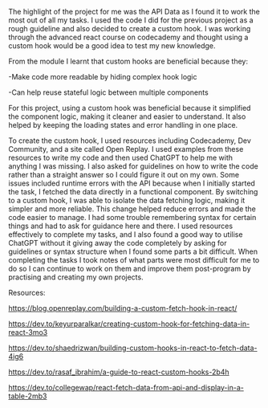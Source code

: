 The highlight of the project for me was the API Data as I found it to work the most out of all my tasks. I used the code I did for the previous project as a rough guideline and also decided to create a custom hook. I was working through the advanced react course on codecademy and thought using a custom hook would be a good idea to test my new knowledge.

From the module I learnt that custom hooks are beneficial because they:

-Make code more readable by hiding complex hook logic

-Can help reuse stateful logic between multiple components

For this project, using a custom hook was beneficial because it simplified the component logic, making it cleaner and easier to understand. It also helped by keeping the loading states and error handling in one place.

To create the custom hook, I used resources including Codecademy, Dev Community, and a site called Open Replay. I used examples from these resources to write my code and then used ChatGPT to help me with anything I was missing. I also asked for guidelines on how to write the code rather than a straight answer so I could figure it out on my own. 
Some issues included runtime errors with the API because when I initially started the task, I  fetched the data directly in a functional component. By switching to a custom hook, I was able to isolate the data fetching logic, making it simpler and more reliable. This change helped reduce errors and made the code easier to manage.
I had some trouble remembering syntax for certain things and had to ask for guidance here and there. 
I used resources effectively to complete my tasks, and I also found a good way to utilise ChatGPT without it giving away the code completely by asking for guidelines or syntax structure when I found some parts a bit difficult. 
When completing the tasks I took notes of what parts were most difficult for me to do so I can continue to work on them and improve them post-program by practising and creating my own projects.

Resources:

https://blog.openreplay.com/building-a-custom-fetch-hook-in-react/

https://dev.to/keyurparalkar/creating-custom-hook-for-fetching-data-in-react-3mo3

https://dev.to/shaedrizwan/building-custom-hooks-in-react-to-fetch-data-4ig6

https://dev.to/rasaf_ibrahim/a-guide-to-react-custom-hooks-2b4h

https://dev.to/collegewap/react-fetch-data-from-api-and-display-in-a-table-2mb3

